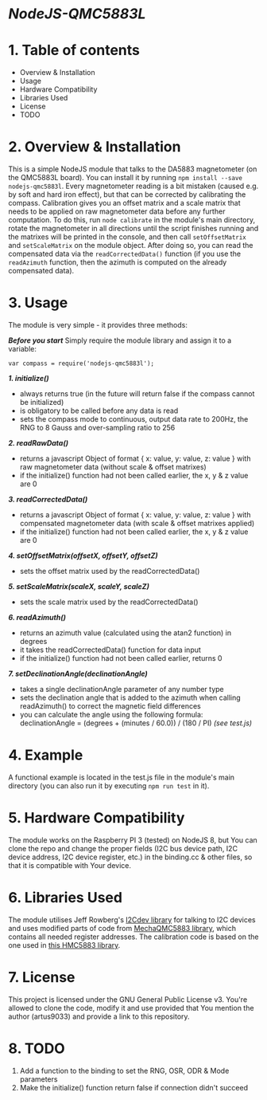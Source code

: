 # *NodeJS-QMC5883L*

# 1. Table of contents
- Overview & Installation
- Usage
- Hardware Compatibility
- Libraries Used
- License
- TODO

# 2. Overview & Installation
This is a simple NodeJS module that talks to the DA5883 magnetometer (on the QMC5883L board). You can install it by running ```npm install --save nodejs-qmc5883l```. Every magnetometer reading is a bit mistaken (caused e.g. by soft and hard iron effect), but that can be corrected by calibrating the compass. Calibration gives you an offset matrix and a scale matrix that needs to be applied on raw magnetometer data before any further computation. To do this, run ```node calibrate``` in the module's main directory, rotate the magnetometer in all directions until the script finishes running and the matrixes will be printed in the console, and then call ```setOffsetMatrix``` and ```setScaleMatrix``` on the module object. After doing so, you can read the compensated data via the ```readCorrectedData()``` function (if you use the ```readAzimuth``` function, then the azimuth is computed on the already compensated data).

# 3. Usage
The module is very simple - it provides three methods:

_**Before you start**_
Simply require the module library and assign it to a variable:
```node
var compass = require('nodejs-qmc5883l');
```

_**1. initialize()**_
* always returns true (in the future will return false if the compass cannot be initialized)
* is obligatory to be called before any data is read
* sets the compass mode to continuous, output data rate to 200Hz, the RNG to 8 Gauss and over-sampling ratio to 256

_**2. readRawData()**_
* returns a javascript Object of format { x: value, y: value, z: value } with raw magnetometer data (without scale & offset matrixes)
* if the initialize() function had not been called earlier, the x, y & z value are 0

_**3. readCorrectedData()**_
* returns a javascript Object of format { x: value, y: value, z: value } with compensated magnetometer data (with scale & offset matrixes applied)
* if the initialize() function had not been called earlier, the x, y & z value are 0

_**4. setOffsetMatrix(offsetX, offsetY, offsetZ)**_
* sets the offset matrix used by the readCorrectedData()

_**5. setScaleMatrix(scaleX, scaleY, scaleZ)**_
* sets the scale matrix used by the readCorrectedData()

_**6. readAzimuth()**_
* returns an azimuth value (calculated using the atan2 function) in degrees
* it takes the readCorrectedData() function for data input
* if the initialize() function had not been called earlier, returns 0

_**7. setDeclinationAngle(declinationAngle)**_
* takes a single declinationAngle parameter of any number type
* sets the declination angle that is added to the azimuth when calling readAzimuth() to correct the magnetic field differences
* you can calculate the angle using the following formula: declinationAngle = (degrees + (minutes / 60.0)) / (180 / PI)
_(see test.js)_

# 4. Example
A functional example is located in the test.js file in the module's main directory (you can also run it by executing ```npm run test``` in it).

# 5. Hardware Compatibility
The module works on the Raspberry PI 3 (tested) on NodeJS 8, but You can clone the repo and change the proper fields (I2C bus device path, I2C device address, I2C device register, etc.) in the binding.cc & other files, so that it is compatible with Your device.

# 6. Libraries Used
The module utilises Jeff Rowberg's [I2Cdev library][i2cdev] for talking to I2C devices and uses modified parts of code from [MechaQMC5883 library][qmclib], which contains all needed register addresses. The calibration code is based on the one used in [this HMC5883 library][hmclib].

# 7. License
This project is licensed under the GNU General Public License v3. You're allowed to clone the code, modify it and use provided that You mention the author (artus9033) and provide a link to this repository.

# 8. TODO
1. Add a function to the binding to set the RNG, OSR, ODR & Mode parameters
2. Make the initialize() function return false if connection didn't succeed

[i2cdev]: https://github.com/jrowberg/i2cdevlib
[qmclib]: https://github.com/mechasolution/Mecha_QMC5883L
[hmclib]: https://github.com/psiphi75/compass-hmc5883l